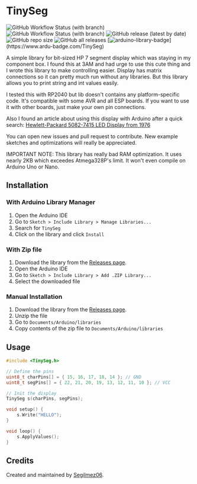 # TinySeg

![GitHub Workflow Status (with branch)](https://img.shields.io/github/actions/workflow/status/Segilmez06/TinySeg/build-examples.yml?branch=development&color=blue&label=Build%20examples%20%28Uno%29&logo=github&logoColor=white)
![GitHub Workflow Status (with branch)](https://img.shields.io/github/actions/workflow/status/Segilmez06/TinySeg/check-linting.yml?branch=development&color=blue&label=Linting%20Check&logo=github&logoColor=white)
![GitHub release (latest by date)](https://img.shields.io/github/v/release/Segilmez06/TinySeg?display_name=tag&label=Latest%20Release&color=blue&logo=Github&logoColor=white&style=flat)
![GitHub repo size](https://img.shields.io/github/repo-size/Segilmez06/TinySeg?color=yellow&label=Repo%20Size&logo=github&logoColor=white)
![GitHub all releases](https://img.shields.io/github/downloads/Segilmez06/TinySeg/total?color=yellow&label=Downloads&logo=Github&logoColor=white)
[![arduino-library-badge](https://www.ardu-badge.com/badge/TinySeg.svg?)](https://www.ardu-badge.com/TinySeg)

A simple library for bit-sized HP 7 segment display which was staying in my component box. I found this at 3AM and had urge to use this cute thing and I wrote this library to make controlling easier. Display has matrix connections so it can pretty much run without any libraries. But this library allows you to print string and int values easily.

I tested this with RP2040 but lib doesn't contains any platform-specific code. It's compatible with some AVR and all ESP boards. If you want to use it with other boards, just make your own pin connections.

Also I found an article about using this display with Arduino after a quick search: [Hewlett-Packard 5082-7415 LED Display from 1976](https://tronixstuff.com/2012/04/07/hewlett-packard-5082-7415-led-display-from-1976/)

You can open new issues and pull request to contribute. New example sketches and optimizations will really be appreciated.

IMPORTANT NOTE: This library has really bad RAM optimization. It uses nearly 2KB which exceedes Atmega328P's limit. It won't even compile on Arduino Uno or Nano.

## Installation

### With Arduino Library Manager

1. Open the Arduino IDE
2. Go to `Sketch > Include Library > Manage Libraries...`
3. Search for `TinySeg`
4. Click on the library and click `Install`

### With Zip file

1. Download the library from the [Releases page](https://github.com/Segilmez06/TinySeg/releases).
2. Open the Arduino IDE
3. Go to `Sketch > Include Library > Add .ZIP Library...`
4. Select the downloaded file

### Manual Installation

1. Download the library from the [Releases page](https://github.com/Segilmez06/TinySeg/releases).
2. Unzip the file
3. Go to `Documents/Arduino/libraries`
4. Copy contents of the zip file to `Documents/Arduino/libraries`

## Usage

```c++
#include <TinySeg.h>

// Define the pins
uint8_t charPins[] = { 15, 16, 17, 18, 14 }; // GND
uint8_t segPins[] = { 22, 21, 20, 19, 13, 12, 11, 10 }; // VCC

// Init the display
TinySeg s(charPins, segPins);

void setup() {
    s.Write("HELLO");
}

void loop() {
    s.ApplyValues();
}
```

## Credits

Created and maintained by [Segilmez06](https://www.sarpegilmez.net/).
